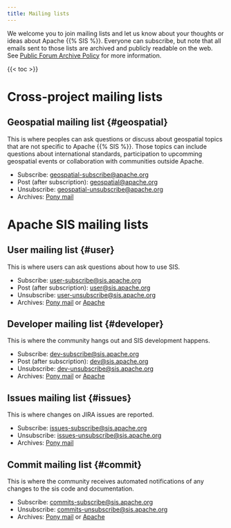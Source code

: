 ```yaml
---
title: Mailing lists
---
```


We welcome you to join mailing lists and let us know about your thoughts or ideas about Apache {{% SIS %}}.
Everyone can subscribe, but note that all emails sent to those lists are archived and publicly readable on the web.
See [Public Forum Archive Policy][policy] for more information.

{{< toc >}}


# Cross-project mailing lists

## Geospatial mailing list    {#geospatial}

This is where peoples can ask questions or discuss about geospatial topics that are not specific to Apache {{% SIS %}}.
Those topics can include questions about international standards, participation to upcomming geospatial events
or collaboration with communities outside Apache.

- Subscribe:   [geospatial-subscribe@apache.org][geo-sub]
- Post (after subscription): [geospatial@apache.org][geo-post]
- Unsubscribe: [geospatial-unsubscribe@apache.org][geo-unsub]
- Archives:    [Pony mail][geo-pony-arch]


# Apache SIS mailing lists

## User mailing list    {#user}

This is where users can ask questions about how to use SIS.

- Subscribe:   [user-subscribe@sis.apache.org][usr-sub]
- Post (after subscription): [user@sis.apache.org][usr-post]
- Unsubscribe: [user-unsubscribe@sis.apache.org][usr-unsub]
- Archives:    [Pony mail][usr-pony-arch] or [Apache][usr-arch]

## Developer mailing list    {#developer}

This is where the community hangs out and SIS development happens.

- Subscribe:   [dev-subscribe@sis.apache.org][dev-sub]
- Post (after subscription): [dev@sis.apache.org][dev-post]
- Unsubscribe: [dev-unsubscribe@sis.apache.org][dev-unsub]
- Archives:    [Pony mail][dev-pony-arch] or [Apache][dev-arch]

## Issues mailing list    {#issues}

This is where changes on JIRA issues are reported.

- Subscribe:   [issues-subscribe@sis.apache.org][iss-sub]
- Unsubscribe: [issues-unsubscribe@sis.apache.org][iss-unsub]
- Archives:    [Pony mail][iss-pony-arch]

## Commit mailing list    {#commit}

This is where the community receives automated notifications of
any changes to the sis code and documentation.

- Subscribe:   [commits-subscribe@sis.apache.org][com-sub]
- Unsubscribe: [commits-unsubscribe@sis.apache.org][com-unsub]
- Archives:    [Pony mail][com-pony-arch] or [Apache][com-arch]

[geo-sub]:   mailto:geospatial-subscribe@apache.org
[usr-sub]:   mailto:user-subscribe@sis.apache.org
[dev-sub]:   mailto:dev-subscribe@sis.apache.org
[iss-sub]:   mailto:issues-subscribe@sis.apache.org
[com-sub]:   mailto:commits-subscribe@sis.apache.org
[geo-post]:  mailto:geospatial@apache.org
[usr-post]:  mailto:user@sis.apache.org
[dev-post]:  mailto:dev@sis.apache.org
[geo-unsub]: mailto:geospatial-unsubscribe@apache.org
[usr-unsub]: mailto:user-unsubscribe@sis.apache.org
[dev-unsub]: mailto:dev-unsubscribe@sis.apache.org
[iss-unsub]: mailto:issues-unsubscribe@sis.apache.org
[com-unsub]: mailto:commits-unsubscribe@sis.apache.org
[usr-arch]:  http://mail-archives.apache.org/mod_mbox/sis-user/
[dev-arch]:  http://mail-archives.apache.org/mod_mbox/sis-dev/
[com-arch]:  http://mail-archives.apache.org/mod_mbox/sis-commits/
[geo-pony-arch]: https://lists.apache.org/list.html?geospatial@apache.org
[usr-pony-arch]: https://lists.apache.org/list.html?user@sis.apache.org
[dev-pony-arch]: https://lists.apache.org/list.html?dev@sis.apache.org
[iss-pony-arch]: https://lists.apache.org/list.html?issues@sis.apache.org
[com-pony-arch]: https://lists.apache.org/list.html?commits@sis.apache.org
[policy]: http://www.apache.org/foundation/public-archives.html
